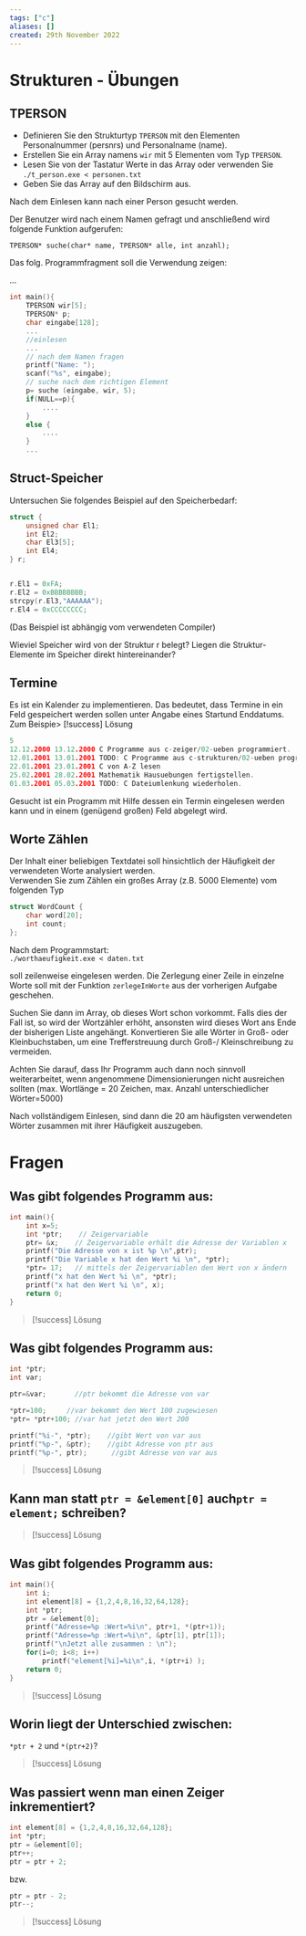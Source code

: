 ```yaml
---
tags: ["c"]
aliases: []
created: 29th November 2022
---
```


# Strukturen - Übungen

## TPERSON

- Definieren Sie den Strukturtyp `TPERSON` mit den Elementen Personalnummer (persnrs) und Personalname (name).
- Erstellen Sie ein Array namens `wir` mit 5 Elementen vom Typ `TPERSON`.
- Lesen Sie von der Tastatur Werte in das Array oder verwenden Sie `./t_person.exe < personen.txt`
- Geben Sie das Array auf den Bildschirm aus.

Nach dem Einlesen kann nach einer Person gesucht werden.  	

Der Benutzer wird nach einem Namen gefragt und anschließend wird folgende Funktion aufgerufen:

`TPERSON* suche(char* name, TPERSON* alle, int anzahl);`

Das folg. Programmfragment soll die Verwendung zeigen:

…

```c
int main(){
 	TPERSON wir[5];
 	TPERSON* p;
 	char eingabe[128];
 	...
 	//einlesen
 	...
	// nach dem Namen fragen
	printf("Name: ");
 	scanf("%s", eingabe);
	// suche nach dem richtigen Element
 	p= suche (eingabe, wir, 5);
    if(NULL==p){
 		....
 	}
 	else {
 		....
 	}
 	...
```

## Struct-Speicher

Untersuchen Sie folgendes Beispiel auf den Speicherbedarf:

```c
struct {
    unsigned char El1;
    int El2;
    char El3[5];
    int El4;
} r;


r.El1 = 0xFA;
r.El2 = 0xBBBBBBBB;
strcpy(r.El3,"AAAAAA");
r.El4 = 0xCCCCCCCC;
```

(Das Beispiel ist abhängig vom verwendeten Compiler)

Wieviel Speicher wird von der Struktur r belegt? Liegen die Struktur-Elemente im Speicher direkt hintereinander? 

## Termine

Es ist ein Kalender zu implementieren. Das bedeutet, dass Termine in ein Feld gespeichert werden sollen unter Angabe eines Startund Enddatums. Zum Beispie> [!success] Lösung

```c
5 
12.12.2000 13.12.2000 C Programme aus c-zeiger/02-ueben programmiert. 
12.01.2001 13.01.2001 TODO: C Programme aus c-strukturen/02-ueben programmieren. 
22.01.2001 23.01.2001 C von A-Z lesen 
25.02.2001 28.02.2001 Mathematik Hausuebungen fertigstellen. 
01.03.2001 05.03.2001 TODO: C Dateiumlenkung wiederholen. 
```

Gesucht ist ein Programm mit Hilfe dessen ein Termin eingelesen werden kann und in einem (genügend großen) Feld abgelegt wird.

## Worte Zählen

Der Inhalt einer beliebigen Textdatei soll hinsichtlich der Häufigkeit der verwendeten Worte analysiert werden.  
Verwenden Sie zum Zählen ein großes Array (z.B. 5000 Elemente) vom folgenden Typ 

```c
struct WordCount { 
    char word[20]; 
    int count;
};
```

Nach dem Programmstart:  
`./worthaeufigkeit.exe < daten.txt`

soll zeilenweise eingelesen werden. Die Zerlegung einer Zeile in einzelne Worte soll mit der Funktion `zerlegeInWorte` aus der vorherigen Aufgabe geschehen. 

Suchen Sie dann im Array, ob dieses Wort schon vorkommt. Falls dies der Fall ist, so wird der Wortzähler erhöht, ansonsten wird dieses Wort ans Ende der bisherigen Liste angehängt. Konvertieren Sie alle Wörter in Groß- oder Kleinbuchstaben, um eine Trefferstreuung durch Groß-/ Kleinschreibung zu vermeiden. 

Achten Sie darauf, dass Ihr Programm auch dann noch sinnvoll weiterarbeitet, wenn angenommene Dimensionierungen nicht ausreichen sollten (max. Wortlänge = 20 Zeichen, max. Anzahl unterschiedlicher Wörter=5000)

Nach vollständigem Einlesen, sind dann die 20 am häufigsten verwendeten Wörter zusammen mit ihrer Häufigkeit auszugeben.

# Fragen

## Was gibt folgendes Programm aus:

```c
int main(){
    int x=5;	
    int *ptr;    // Zeigervariable
    ptr= &x;	// Zeigervariable erhält die Adresse der Variablen x
    printf("Die Adresse von x ist %p \n",ptr);
    printf("Die Variable x hat den Wert %i \n", *ptr);
    *ptr= 17;	// mittels der Zeigervariablen den Wert von x ändern
    printf("x hat den Wert %i \n", *ptr);		
    printf("x hat den Wert %i \n", x); 
    return 0;
}
```

> [!success] Lösung

## Was gibt folgendes Programm aus:

```c
int *ptr;
int var;

ptr=&var;       //ptr bekommt die Adresse von var

*ptr=100;     //var bekommt den Wert 100 zugewiesen
*ptr= *ptr+100; //var hat jetzt den Wert 200

printf("%i-", *ptr);    //gibt Wert von var aus
printf("%p-", &ptr);    //gibt Adresse von ptr aus
printf("%p-", ptr);      //gibt Adresse von var aus
```

> [!success] Lösung

## Kann man statt `ptr = &element[0]` auch`ptr = element;` schreiben?

> [!success] Lösung

## Was gibt folgendes Programm aus:

```c
int main(){
    int i;
    int element[8] = {1,2,4,8,16,32,64,128};
    int *ptr;
    ptr = &element[0];
    printf("Adresse=%p :Wert=%i\n", ptr+1, *(ptr+1));
    printf("Adresse=%p :Wert=%i\n", &ptr[1], ptr[1]);
    printf("\nJetzt alle zusammen : \n");
    for(i=0; i<8; i++)
        printf("element[%i]=%i\n",i, *(ptr+i) );
    return 0;
}
```

> [!success] Lösung

## Worin liegt der Unterschied zwischen:

`*ptr + 2` und `*(ptr+2)`?

> [!success] Lösung

## Was passiert wenn man einen Zeiger inkrementiert?

```c
int element[8] = {1,2,4,8,16,32,64,128};
int *ptr;
ptr = &element[0];
ptr++;
ptr = ptr + 2;
```

bzw.

```c
ptr = ptr - 2;
ptr--;
```

> [!success] Lösung 
